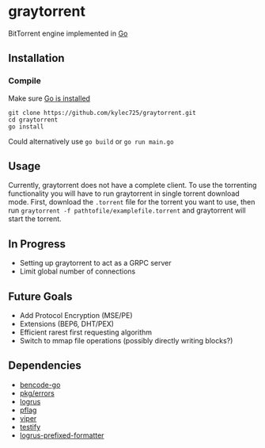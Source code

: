 # graytorrent
BitTorrent engine implemented in [Go](https://golang.org)

## Installation
### Compile
Make sure [Go is installed](https://golang.org/doc/install)
```
git clone https://github.com/kylec725/graytorrent.git
cd graytorrent
go install
```
Could alternatively use `go build` or `go run main.go`

## Usage
Currently, graytorrent does not have a complete client. To use the torrenting functionality you will have to run graytorrent in single torrent download mode.
First, download the `.torrent` file for the torrent you want to use, then run `graytorrent -f pathtofile/examplefile.torrent` and graytorrent will start the torrent.

## In Progress
- Setting up graytorrent to act as a GRPC server
- Limit global number of connections

## Future Goals
- Add Protocol Encryption (MSE/PE)
- Extensions (BEP6, DHT/PEX)
- Efficient rarest first requesting algorithm
- Switch to mmap file operations (possibly directly writing blocks?)

## Dependencies
- [bencode-go](https://github.com/jackpal/bencode-go)
- [pkg/errors](https://github.com/pkg/errors)
- [logrus](https://github.com/sirupsen/logrus)
- [pflag](https://github.com/spf13/pflag)
- [viper](https://github.com/spf13/viper)
- [testify](https://github.com/stretchr/testify)
- [logrus-prefixed-formatter](https://github.com/x-cray/logrus-prefixed-formatter)
